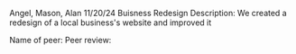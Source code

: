 Angel, Mason, Alan
11/20/24
Buisness Redesign
Description: We created a redesign of a local business's website and improved it 



Name of peer:
Peer review: